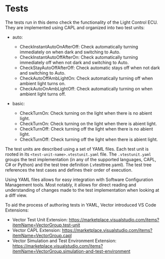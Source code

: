 # Tests

The tests run in this demo check the functionality of the Light Control ECU. They are implemented using CAPL and organized into two test units:

- auto:
    - CheckInstantAutoOnAfterOff: Check automatically turning immediately on when dark and switching to Auto.
    - CheckInstantAutoOffAfterOn: Check automatically turning immediately off when not dark and switching to Auto.
    - CheckStayAutoOffAfterOff: Check automatic stays off when not dark and switching to Auto.
    -  CheckAutoOffAmbLightOn: Check automatically turning off when ambient light turns on.
    - CheckAutoOnAmbLightOff: Check automatically turning on when ambient light turns off.

- basic:
    - CheckTurnOn: Check turning on the light when there is no abient light.
    - CheckTurnOn: Check turning on the light when there is abient light.
    - CheckTurnOff: Check turning off the light when there is no abient light.
    - CheckTurnOff: Check turning off the light when there is abient light.

The test units are described using a set of YAML files. Each test unit is rooted in its `<test-unit-name>.vtestunit.yaml` file. The `.vtestunit.yaml` groups the test implementation (in any of the supported languages, CAPL, C# or Python) and the test tree definition (.vtesttree.yaml). The test tree references the test cases and defines their order of execution.

Using YAML files allows for easy integration with Software Configuration Management tools. Most notably, it allows for direct reading and understanding of changes made to the test implementation when looking at a diff view.

To aid the process of authoring tests in YAML, Vector introduced VS Code Extensions:
- Vector Test Unit Extension: https://marketplace.visualstudio.com/items?itemName=VectorGroup.test-unit
- Vector CAPL Extension: https://marketplace.visualstudio.com/items?itemName=VectorGroup.capl
- Vector Simulation and Test Environment Extension: https://marketplace.visualstudio.com/items?itemName=VectorGroup.simulation-and-test-environment
